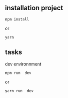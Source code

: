 ## installation project
```
npm install
```
or
```
yarn
```

## tasks
dev environnment
```
npm run  dev
```
or
```
yarn run  dev
```
